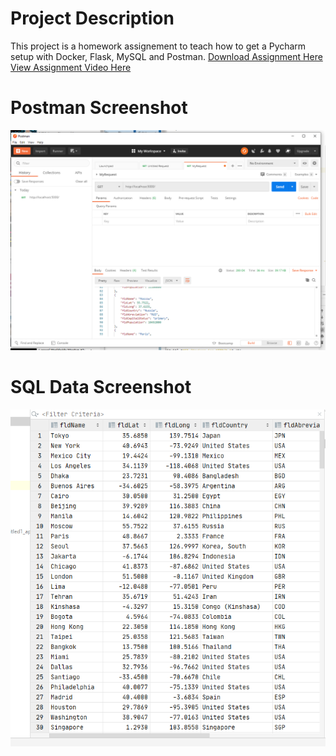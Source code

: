 # Project Description
This project is a homework assignement to teach how to get a Pycharm setup with Docker, Flask, MySQL and Postman.
[Download Assignment Here](PPFSQL-Homework.pdf)
[View Assignment Video Here](https://youtu.be/QbMWNgrfAFg)
# Postman Screenshot
![postman request output](screenshots/postman.PNG)
# SQL Data Screenshot
![pycharm data query](screenshots/query.PNG)
